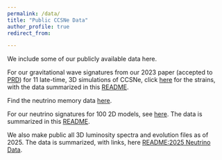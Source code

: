 ```yaml
---
permalink: /data/
title: "Public CCSNe Data"
author_profile: true
redirect_from: 

---
```


We include some of our publicly available data here.
  
For our gravitational wave signatures from our 2023 paper (accepted to [PRD](https://ui.adsabs.harvard.edu/abs/2023PhRvD.107j3015V)) for 11 late-time, 3D simulations of CCSNe,
click [here](https://305b88f5-d936-454c-a213-4364774d9194.filesusr.com/archives/f669df_6e4f524a090c401283f8eee71cfe2999.zip?dn=gwstrain.zip) for the strains, with the data summarized in this [README](http://dvartany.github.io/files/README.txt).

Find the neutrino memory data [here](https://f669dfe4-5008-429c-8aa5-16365fc454f2.usrfiles.com/archives/f669df_858f3e2e52e64380b320b0ffd004a53b.zip).

For our neutrino signatures for 100 2D models, see [here](https://f669dfe4-5008-429c-8aa5-16365fc454f2.usrfiles.com/archives/f669df_e6e13d5121db40dc9b1f32f5377a6009.zip). The data is summarized in this [README](http://dvartany.github.io/files/README-2D-neutrino.txt). 

We also make public all 3D luminosity spectra and evolution files as of 2025. The data is summarized, with links, here [README:2025 Neutrino Data](http://dvartany.github.io/files/index2025.html). 

